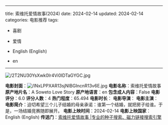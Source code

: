 
---
title: 索维托爱情故事(2024)
date: 2024-02-14
updated: 2024-02-14
categories: 电影推荐
tags:

- 喜剧
- 爱情

- English (English)
- en
---

<img src="https://image.tmdb.org/t/p/original/2T2NU30YsXwk0Ir4Vi0IDTaGYGC.jpg" alt="/2T2NU30YsXwk0Ir4Vi0IDTaGYGC.jpg" title="/2T2NU30YsXwk0Ir4Vi0IDTaGYGC.jpg">

**电影封面**：<img src="https://image.tmdb.org/t/p/w200/lNxLPPXAR13sjNIBGIncnR13v6E.jpg" alt="/lNxLPPXAR13sjNIBGIncnR13v6E.jpg" title="/lNxLPPXAR13sjNIBGIncnR13v6E.jpg">
**电影名称**：索维托爱情故事
**原产地片名**：A Soweto Love Story
**原产地语言**：en
**包含成人内容**：False
**电影评分**：6.0
**评分人数**：4
**热门程度**：65.494
**电影时长**：
**电影导演**：
**电影主演**：
**电影简介**：迫切希望三个儿子结婚的母亲承诺：谁第一个结婚，就把房子给谁。于是，一场结婚竞赛随即展开。
**电影上映时间**：2024-02-14
**电影上映国家**：English (English)
**传送门**：[索维托爱情故事 |专业的种子搜索、磁力链接搜索引擎](https://movie.amd794.com:2083/?search=A%20Soweto%20Love%20Story&ordering=&mode=match_phrase&page_size=10&page=1)

